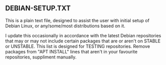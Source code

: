 ## DEBIAN-SETUP.TXT

This is a plain text file, designed to assist the user with initial setup of Debian Linux, or any/some/most distributions based on it.

I update this occasionally in accordance with the latest Debian repositories that may or may not include certain packages that are or aren't on STABLE or UNSTABLE. This list is designed for TESTING repositories.
Remove packages from "APT INSTALL" lines that aren't in your favourite repositories, suppliment manually.

##

##
